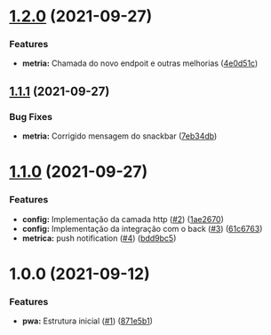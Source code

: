 # [1.2.0](https://github.com/CelioHauck/vazou/compare/v1.1.1...v1.2.0) (2021-09-27)


### Features

* **metria:** Chamada do novo endpoit e outras melhorias ([4e0d51c](https://github.com/CelioHauck/vazou/commit/4e0d51c6bc751cd6c288686f1f3411b025aa2e32))

## [1.1.1](https://github.com/CelioHauck/vazou/compare/v1.1.0...v1.1.1) (2021-09-27)


### Bug Fixes

* **metria:** Corrigido mensagem do snackbar ([7eb34db](https://github.com/CelioHauck/vazou/commit/7eb34dbae4a4ea2652101b9746203eaea536c3e1))

# [1.1.0](https://github.com/CelioHauck/vazou/compare/v1.0.0...v1.1.0) (2021-09-27)


### Features

* **config:** Implementação da camada http ([#2](https://github.com/CelioHauck/vazou/issues/2)) ([1ae2670](https://github.com/CelioHauck/vazou/commit/1ae2670e44cee509ce5740ae3300eafd59cad43e))
* **config:** Implementação da integração com o back ([#3](https://github.com/CelioHauck/vazou/issues/3)) ([61c6763](https://github.com/CelioHauck/vazou/commit/61c676330fd63d93afcc398750268c120d0ae3cc))
* **metrica:** push notification ([#4](https://github.com/CelioHauck/vazou/issues/4)) ([bdd9bc5](https://github.com/CelioHauck/vazou/commit/bdd9bc54a9809a1fbccaf3c46110489d1f561a83))

# 1.0.0 (2021-09-12)


### Features

* **pwa:** Estrutura inicial ([#1](https://github.com/CelioHauck/vazou/issues/1)) ([871e5b1](https://github.com/CelioHauck/vazou/commit/871e5b1afc09c4f211836b076693a62b4ce5af66))
